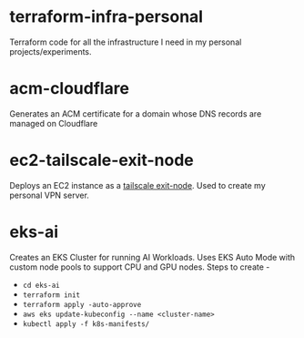 # terraform-infra-personal

Terraform code for all the infrastructure I need in my personal projects/experiments.

# acm-cloudflare
Generates an ACM certificate for a domain whose DNS records are managed on Cloudflare

# ec2-tailscale-exit-node
Deploys an EC2 instance as a [tailscale exit-node](https://tailscale.com/kb/1103/exit-nodes). Used to create my personal VPN server.

# eks-ai
Creates an EKS Cluster for running AI Workloads. Uses EKS Auto Mode with custom node pools to support CPU and GPU nodes.
Steps to create - 
 - `cd eks-ai`
 - `terraform init`
 - `terraform apply -auto-approve`
 - `aws eks update-kubeconfig --name <cluster-name>`
 - `kubectl apply -f k8s-manifests/`